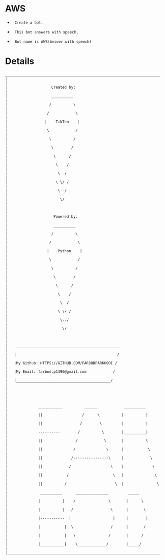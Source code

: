 # AWS
-
       Create a bot.
-
       This bot answers with speech.
-
       Bot name is AWS(Answer with speech)

# Details
    __________________________________________________________________________________
    |                                                                                 |
    |                    Created by:                                                  |
    |                    __________                                                   |
    |                   /          \                                                  |
    |                  /            \                                                 |
    |                 |    TikTen    |                                                |
    |                  \            /                                                 |
    |                   \          /                                                  |
    |                    \        /                                                   |
    |                     \      /                                                    |
    |                      \    /                                                     |
    |                       \  /                                                      |
    |                      \ \/ /                                                     |
    |                       \--/                                                      |
    |                        \/                                                       |
    |                                                                                 |
    |                     Powered by:                                                 |
    |                     __________                                                  |
    |                    /          \                                                 |
    |                   /            \                                                |
    |                  |    Python    |                                               |
    |                   \            /                                                |
    |                    \          /                                                 |
    |                     \        /                                                  |
    |                      \      /                                                   |
    |                       \    /                                                    |
    |                        \  /                                                     |
    |                       \ \/ /                                                    |
    |                        \--/                                                     |
    |                         \/                                                      |
    |                                                                                 |
    |    _______________________________________________                              |
    |   |                                              /                              |
    |   |My Github: HTTPS://GITHUB.COM/FARBODPARKHOOI /                               |
    |   |My Email: farbod.p1390@gmail.com            /                                |
    |   |___________________________________________/                                 |
    |                                                                                 |
    |                                                                                 |
    |              ___________          ______            __________                  |
    |              ||                  /      \          |          |                 | 
    |              ||                 /        \         |          |                 |
    |              ----------        /          \        |__________|                 |
    |              ||               /            \       |          \                 |
    |              ||              /              \      |           \                |
    |              ||             /----------------\     |            \               |
    |              ||            /                  \    |             \              |
    |              ||           /                    \   |              \             |
    |              ||          /                      \  |               \            |
    |               __________      _______________         _____                     |
    |              |          |    /               \       |      \                   |
    |              |          |   /                 \      |       \                  |
    |              |-----------  |                   |     |        |                 |
    |              |           |  \                 /      |       /                  |
    |              |           |   \               /       |      /                   |
    |              |___________|    \_____________/        |_____/                    |
    |_________________________________________________________________________________|
